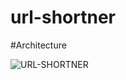 # url-shortner
#Architecture

![URL-SHORTNER](https://user-images.githubusercontent.com/54438151/121396709-44f00480-c971-11eb-8f25-0516ac7e7948.png)
